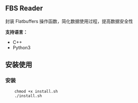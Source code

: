 ## FBS Reader

封装 Flatbuffers 操作函数，简化数据使用过程，提高数据安全性

**支持语言：**
- C++
- Python3


## 安装使用

### 安装
``` shell
    chmod +x install.sh
    ./install.sh
```







